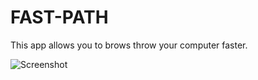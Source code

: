 # FAST-PATH
This app allows you to brows throw your computer faster.

![Screenshot](https://i.imgur.com/qgF8792.png)
